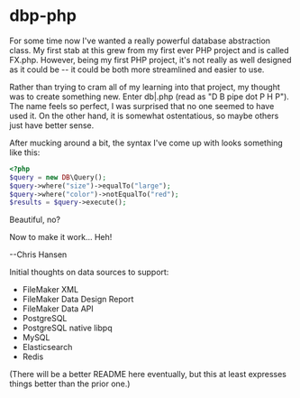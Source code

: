 # dbp-php

For some time now I've wanted a really powerful database abstraction class. My first stab at this grew from my first
ever PHP project and is called FX.php. However, being my first PHP project, it's not really as well designed as it
could be -- it could be both more streamlined and easier to use.

Rather than trying to cram all of my learning into that project, my thought was to create something new. Enter db|.php
(read as "D B pipe dot P H P"). The name feels so perfect, I was surprised that no one seemed to have used it. On the
other hand, it is somewhat ostentatious, so maybe others just have better sense.

After mucking around a bit, the syntax I've come up with looks something like this:
```php
<?php
$query = new DB\Query();
$query->where("size")->equalTo("large");
$query->where("color")->notEqualTo("red");
$results = $query->execute();
```
Beautiful, no?

Now to make it work... Heh!

--Chris Hansen

Initial thoughts on data sources to support:
- FileMaker XML
- FileMaker Data Design Report
- FileMaker Data API
- PostgreSQL
- PostgreSQL native libpq
- MySQL
- Elasticsearch
- Redis

(There will be a better README here eventually, but this at least expresses things better than the prior one.)
